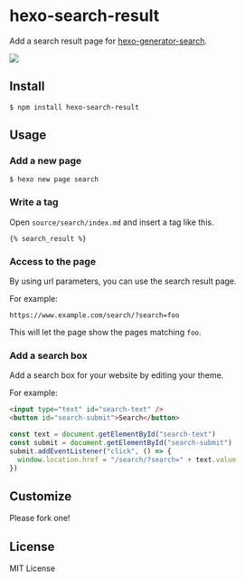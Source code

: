 # hexo-search-result

Add a search result page for [hexo-generator-search](https://github.com/PaicHyperionDev/hexo-generator-search).

![](https://lh3.googleusercontent.com/VSdABBp3kUfHI59r9Eef3Sul-ZO8A90_Y5jO40FRPJYaMi4Easa8TvqMD89bzMw8d6KbPew_BYCajxRghNYbXj6mn81xVjWcRKac0iSUg_HDKbwvO6wQGAOHIDoDgm-efmflL-QlYKe2yc3Ss81ZDjagVfYfwEu-ehw3qUq39kJESKAek6i53Tqq3T6hlkv55BorFNes8M24SuHQc5ODJJVYCSwPHc5moSyX7LWRijRfcnoBVqzut1h1tWcU8wn23nugLcz-e03A7y_v0KTKZ-9pGSrPOB1zVdMUxywo2YUqPRak-qcImjueqktzbbhgLBsySj1zWMx8x7lsQz2Ymp4yuF7_LFvZrSp4YZ9vfKtzqQ7kLfwqEUt9ZxyOpAN8q2qX_EMQFuUFJRDASqRg4FV8hvxSJYyx_XQxPIuhvsKZDuw1h-Lxq5HyTchsUUqudnkqPipKFO395_URD6SHTUQq3qqqzshjV50HvdAVDN0HB8w9WQCczzIkCo1pdk9XyOYWE42AKJHJKj5d9XwmPXz8NyNLPcLlbRPjyCNSgMkJOQO3l7cpLF-T6ePOGgT_ZLDigvFknBZnrfAX1QlHuj0pJ2R7Egt73nZlqeolsFJ7ZPTWr-eKJgmklgAWKVJaRvUu2XFQFGHZpuYujDco9Oz3B2ca256v=w1239-h679-no)

## Install

```
$ npm install hexo-search-result
```

## Usage

### Add a new page

```
$ hexo new page search
```

### Write a tag

Open `source/search/index.md` and insert a tag like this.

```
{% search_result %}
```

### Access to the page

By using url parameters, you can use the search result page.

For example:

```
https://www.example.com/search/?search=foo
```

This will let the page show the pages matching `foo`.

### Add a search box

Add a search box for your website by editing your theme.

For example:

```html
<input type="text" id="search-text" />
<button id="search-submit">Search</button>
```

```js
const text = document.getElementById("search-text")
const submit = document.getElementById("search-submit")
submit.addEventListener("click", () => {
  window.location.href = "/search/?search=" + text.value
})
```

## Customize

Please fork one!

## License

MIT License
